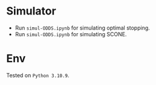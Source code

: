 # Simulator

- Run `simul-ODDS.ipynb` for simulating optimal stopping.
- Run `simul-ODDS.ipynb` for simulating SCONE.

# Env

Tested on `Python 3.10.9`.
